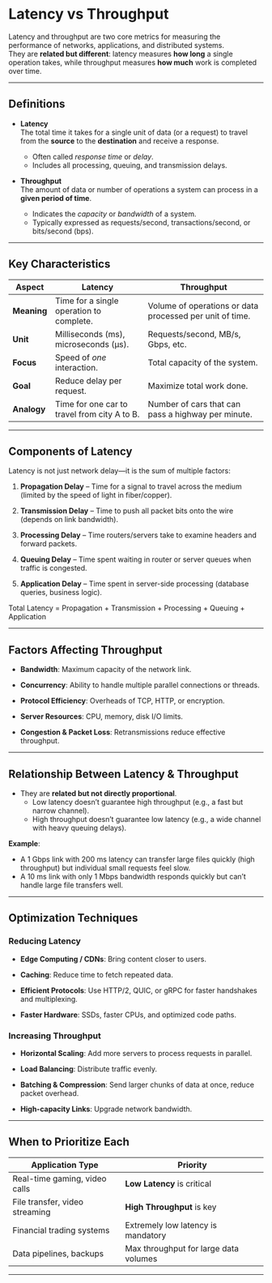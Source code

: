 # Latency vs Throughput

Latency and throughput are two core metrics for measuring the performance of networks, applications, and distributed systems.  
They are **related but different**: latency measures **how long** a single operation takes, while throughput measures **how much** work is completed over time.

---

## Definitions

- **Latency**  
  The total time it takes for a single unit of data (or a request) to travel from the **source** to the **destination** and receive a response.  
  - Often called *response time* or *delay*.
  - Includes all processing, queuing, and transmission delays.

- **Throughput**  
  The amount of data or number of operations a system can process in a **given period of time**.  
  - Indicates the *capacity* or *bandwidth* of a system.
  - Typically expressed as requests/second, transactions/second, or bits/second (bps).

---

## Key Characteristics

| **Aspect**         | **Latency**                                                    | **Throughput**                                                       |
|--------------------|----------------------------------------------------------------|-----------------------------------------------------------------------|
| **Meaning**        | Time for a single operation to complete.                       | Volume of operations or data processed per unit of time.              |
| **Unit**           | Milliseconds (ms), microseconds (µs).                           | Requests/second, MB/s, Gbps, etc.                                    |
| **Focus**          | Speed of *one* interaction.                                     | Total capacity of the system.                                        |
| **Goal**           | Reduce delay per request.                                       | Maximize total work done.                                            |
| **Analogy**        | Time for one car to travel from city A to B.                    | Number of cars that can pass a highway per minute.                    |

---

## Components of Latency

Latency is not just network delay—it is the sum of multiple factors:

1. **Propagation Delay** – Time for a signal to travel across the medium (limited by the speed of light in fiber/copper).

2. **Transmission Delay** – Time to push all packet bits onto the wire (depends on link bandwidth).

3. **Processing Delay** – Time routers/servers take to examine headers and forward packets.

4. **Queuing Delay** – Time spent waiting in router or server queues when traffic is congested.

5. **Application Delay** – Time spent in server-side processing (database queries, business logic).

Total Latency = Propagation + Transmission + Processing + Queuing + Application

---

## Factors Affecting Throughput

- **Bandwidth**: Maximum capacity of the network link.

- **Concurrency**: Ability to handle multiple parallel connections or threads.

- **Protocol Efficiency**: Overheads of TCP, HTTP, or encryption.

- **Server Resources**: CPU, memory, disk I/O limits.

- **Congestion & Packet Loss**: Retransmissions reduce effective throughput.

---

## Relationship Between Latency & Throughput

- They are **related but not directly proportional**.  
  - Low latency doesn’t guarantee high throughput (e.g., a fast but narrow channel).  
  - High throughput doesn’t guarantee low latency (e.g., a wide channel with heavy queuing delays).

**Example**:  
- A 1 Gbps link with 200 ms latency can transfer large files quickly (high throughput) but individual small requests feel slow.  
- A 10 ms link with only 1 Mbps bandwidth responds quickly but can’t handle large file transfers well.

---

## Optimization Techniques

### Reducing Latency

- **Edge Computing / CDNs**: Bring content closer to users.

- **Caching**: Reduce time to fetch repeated data.

- **Efficient Protocols**: Use HTTP/2, QUIC, or gRPC for faster handshakes and multiplexing.

- **Faster Hardware**: SSDs, faster CPUs, and optimized code paths.

### Increasing Throughput

- **Horizontal Scaling**: Add more servers to process requests in parallel.

- **Load Balancing**: Distribute traffic evenly.

- **Batching & Compression**: Send larger chunks of data at once, reduce packet overhead.

- **High-capacity Links**: Upgrade network bandwidth.

---

## When to Prioritize Each

| **Application Type**               | **Priority**                          |
|------------------------------------|----------------------------------------|
| Real-time gaming, video calls       | **Low Latency** is critical            |
| File transfer, video streaming      | **High Throughput** is key             |
| Financial trading systems           | Extremely low latency is mandatory     |
| Data pipelines, backups             | Max throughput for large data volumes  |

---